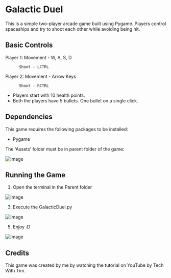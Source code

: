 # Galactic Duel

This is a simple two-player arcade game built using Pygame. Players control spaceships and try to shoot each other while avoiding being hit.

## Basic Controls

Player 1: Movement - W, A, S, D
          
          Shoot - LCTRL

Player 2: Movement - Arrow Keys
          
          Shoot - RCTRL
          
- Players start with 10 health points.
- Both the players have 5 bullets. One bullet on a single click.

## Dependencies

This game requires the following packages to be installed:

- Pygame

The 'Assets' folder must be in parent folder of the game:

![image](https://user-images.githubusercontent.com/58700950/232241109-76c1d9aa-b511-4928-8fc1-9210b313525a.png)

## Running the Game

1. Open the terminal in the Parent folder

![image](https://user-images.githubusercontent.com/58700950/232241486-03dd30ce-0069-4260-b3b7-1ceb01689366.png)

3. Execute the GalacticDuel.py

![image](https://user-images.githubusercontent.com/58700950/232241522-ef50facb-1d7c-4118-bb49-b61ef649b3fc.png)

5. Enjoy :D

![image](https://user-images.githubusercontent.com/58700950/232241554-1ea6a6ab-c4b6-4900-8bc3-56f555d21886.png)

## Credits

This game was created by me by watching the tutorial on YouTube by Tech With Tim.
